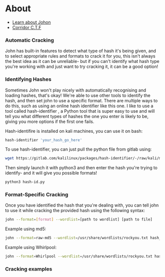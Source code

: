 # About

- [Learn about Johon](https://tryhackme.com/room/johntheripper0)
- [Corridor C.T.F](https://tryhackme.com/room/corridor)

### Automatic Cracking

John has built-in features to detect what type of hash it's being given, and to select appropriate rules and formats to crack it for you, this isn't always the best idea as it can be unreliable- but if you can't identify what hash type you're working with and just want to try cracking it, it can be a good option! 

### Identifying Hashes

Sometimes John won't play nicely with automatically recognising and loading hashes, that's okay! We're able to use other tools to identify the hash, and then set john to use a specific format. There are multiple ways to do this, such as using an online hash identifier like this one. I like to use a tool called hash-identifier , a Python tool that is super easy to use and will tell you what different types of hashes the one you enter is likely to be, giving you more options if the first one fails.

Hash-identifire is installed on kali machines, you can use it on bash:
```bash
hash-identifier 'your_hash_go_here'
```

To use hash-identifier, you can just pull the python file from gitlab using: 
```bash
wget https://gitlab.com/kalilinux/packages/hash-identifier/-/raw/kali/master/hash-id.py
```
Then simply launch it with python3 and then enter the hash you're trying to identify- and it will give you possible formats! 
```bash
python3 hash-id.py
```

### Format-Specific Cracking
Once you have identified the hash that you're dealing with, you can tell john to use it while cracking the provided hash using the following syntax:
```bash
john --format=[format] --wordlist=[path to wordlist] [path to file]
```
Example using md5:
```bash
john --format=raw-md5 --wordlist=/usr/share/wordlists/rockyou.txt hash_to_crack.txt 
```
Example using Whirlpool:
```bash
john --format=Whirlpool --wordlist=/usr/share/wordlists/rockyou.txt hash4.txt
```
### Cracking examples

